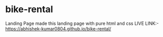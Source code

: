 # bike-rental
Landing Page
made this landing page with pure html and css
LIVE LINK:- https://abhishek-kumar0804.github.io/bike-rental/
